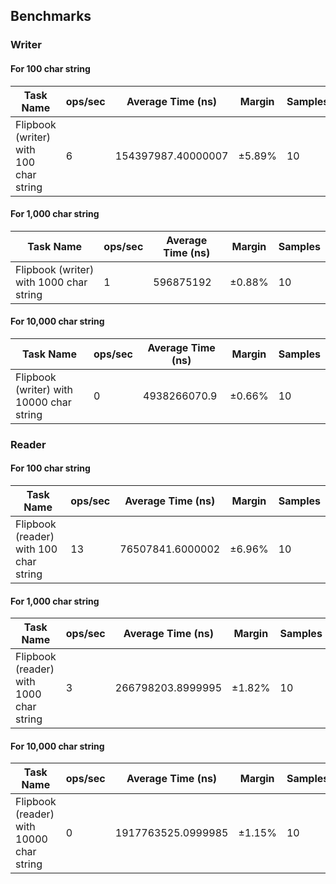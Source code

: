 ## Benchmarks

### Writer

#### For 100 char string

| Task Name | ops/sec | Average Time (ns) | Margin | Samples |
| --- | --- | --- | --- | --- |
| Flipbook (writer) with 100 char string | 6 | 154397987.40000007 | ±5.89% | 10 |

#### For 1,000 char string

| Task Name | ops/sec | Average Time (ns) | Margin | Samples |
| --- | --- | --- | --- | --- |
| Flipbook (writer) with 1000 char string | 1 | 596875192 | ±0.88% | 10 |

#### For 10,000 char string

| Task Name | ops/sec | Average Time (ns) | Margin | Samples |
| --- | --- | --- | --- | --- |
| Flipbook (writer) with 10000 char string | 0 | 4938266070.9 | ±0.66% | 10 |

### Reader

#### For 100 char string

| Task Name | ops/sec | Average Time (ns) | Margin | Samples |
| --- | --- | --- | --- | --- |
| Flipbook (reader) with 100 char string | 13 | 76507841.6000002 | ±6.96% | 10 |

#### For 1,000 char string

| Task Name | ops/sec | Average Time (ns) | Margin | Samples |
| --- | --- | --- | --- | --- |
| Flipbook (reader) with 1000 char string | 3 | 266798203.8999995 | ±1.82% | 10 |

#### For 10,000 char string

| Task Name | ops/sec | Average Time (ns) | Margin | Samples |
| --- | --- | --- | --- | --- |
| Flipbook (reader) with 10000 char string | 0 | 1917763525.0999985 | ±1.15% | 10 |